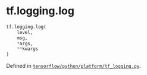 <div itemscope itemtype="http://developers.google.com/ReferenceObject">
<meta itemprop="name" content="tf.logging.log" />
<meta itemprop="path" content="Stable" />
</div>

# tf.logging.log

``` python
tf.logging.log(
    level,
    msg,
    *args,
    **kwargs
)
```



Defined in [`tensorflow/python/platform/tf_logging.py`](https://www.tensorflow.org/code/tensorflow/python/platform/tf_logging.py).


